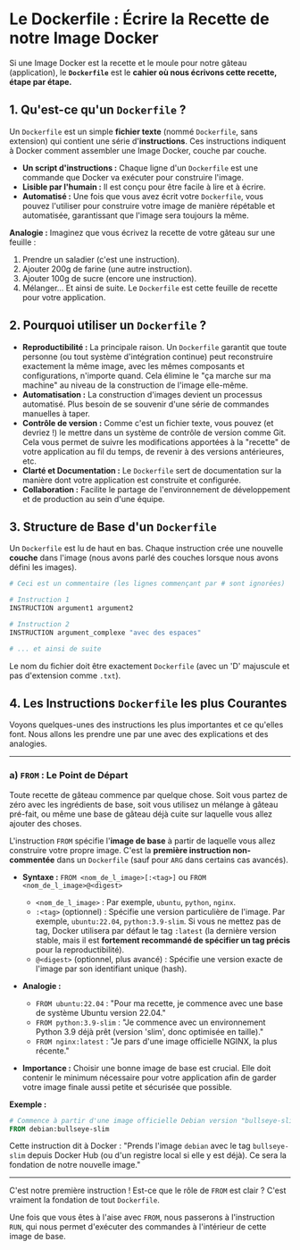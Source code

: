 # Le Dockerfile : Écrire la Recette de notre Image Docker

Si une Image Docker est la recette et le moule pour notre gâteau (application), le **`Dockerfile`** est le **cahier où nous écrivons cette recette, étape par étape.**

## 1. Qu'est-ce qu'un `Dockerfile` ?

Un `Dockerfile` est un simple **fichier texte** (nommé `Dockerfile`, sans extension) qui contient une série d'**instructions**. Ces instructions indiquent à Docker comment assembler une Image Docker, couche par couche.

*   **Un script d'instructions :** Chaque ligne d'un `Dockerfile` est une commande que Docker va exécuter pour construire l'image.
*   **Lisible par l'humain :** Il est conçu pour être facile à lire et à écrire.
*   **Automatisé :** Une fois que vous avez écrit votre `Dockerfile`, vous pouvez l'utiliser pour construire votre image de manière répétable et automatisée, garantissant que l'image sera toujours la même.

**Analogie :**
Imaginez que vous écrivez la recette de votre gâteau sur une feuille :
1.  Prendre un saladier (c'est une instruction).
2.  Ajouter 200g de farine (une autre instruction).
3.  Ajouter 100g de sucre (encore une instruction).
4.  Mélanger...
Et ainsi de suite. Le `Dockerfile` est cette feuille de recette pour votre application.

## 2. Pourquoi utiliser un `Dockerfile` ?

*   **Reproductibilité :** La principale raison. Un `Dockerfile` garantit que toute personne (ou tout système d'intégration continue) peut reconstruire exactement la même image, avec les mêmes composants et configurations, n'importe quand. Cela élimine le "ça marche sur ma machine" au niveau de la construction de l'image elle-même.
*   **Automatisation :** La construction d'images devient un processus automatisé. Plus besoin de se souvenir d'une série de commandes manuelles à taper.
*   **Contrôle de version :** Comme c'est un fichier texte, vous pouvez (et devriez !) le mettre dans un système de contrôle de version comme Git. Cela vous permet de suivre les modifications apportées à la "recette" de votre application au fil du temps, de revenir à des versions antérieures, etc.
*   **Clarté et Documentation :** Le `Dockerfile` sert de documentation sur la manière dont votre application est construite et configurée.
*   **Collaboration :** Facilite le partage de l'environnement de développement et de production au sein d'une équipe.

## 3. Structure de Base d'un `Dockerfile`

Un `Dockerfile` est lu de haut en bas. Chaque instruction crée une nouvelle **couche** dans l'image (nous avons parlé des couches lorsque nous avons défini les images).

```dockerfile
# Ceci est un commentaire (les lignes commençant par # sont ignorées)

# Instruction 1
INSTRUCTION argument1 argument2

# Instruction 2
INSTRUCTION argument_complexe "avec des espaces"

# ... et ainsi de suite
```

Le nom du fichier doit être exactement `Dockerfile` (avec un 'D' majuscule et pas d'extension comme `.txt`).

## 4. Les Instructions `Dockerfile` les plus Courantes

Voyons quelques-unes des instructions les plus importantes et ce qu'elles font. Nous allons les prendre une par une avec des explications et des analogies.

---

### a) `FROM` : Le Point de Départ

Toute recette de gâteau commence par quelque chose. Soit vous partez de zéro avec les ingrédients de base, soit vous utilisez un mélange à gâteau pré-fait, ou même une base de gâteau déjà cuite sur laquelle vous allez ajouter des choses.

L'instruction `FROM` spécifie l'**image de base** à partir de laquelle vous allez construire votre propre image. C'est la **première instruction non-commentée** dans un `Dockerfile` (sauf pour `ARG` dans certains cas avancés).

*   **Syntaxe :** `FROM <nom_de_l_image>[:<tag>]` ou `FROM <nom_de_l_image>@<digest>`
    *   `<nom_de_l_image>` : Par exemple, `ubuntu`, `python`, `nginx`.
    *   `:<tag>` (optionnel) : Spécifie une version particulière de l'image. Par exemple, `ubuntu:22.04`, `python:3.9-slim`. Si vous ne mettez pas de tag, Docker utilisera par défaut le tag `:latest` (la dernière version stable, mais il est **fortement recommandé de spécifier un tag précis** pour la reproductibilité).
    *   `@<digest>` (optionnel, plus avancé) : Spécifie une version exacte de l'image par son identifiant unique (hash).

*   **Analogie :**
    *   `FROM ubuntu:22.04` : "Pour ma recette, je commence avec une base de système Ubuntu version 22.04."
    *   `FROM python:3.9-slim` : "Je commence avec un environnement Python 3.9 déjà prêt (version 'slim', donc optimisée en taille)."
    *   `FROM nginx:latest` : "Je pars d'une image officielle NGINX, la plus récente."

*   **Importance :** Choisir une bonne image de base est crucial. Elle doit contenir le minimum nécessaire pour votre application afin de garder votre image finale aussi petite et sécurisée que possible.

**Exemple :**
```dockerfile
# Commence à partir d'une image officielle Debian version "bullseye-slim"
FROM debian:bullseye-slim
```
Cette instruction dit à Docker : "Prends l'image `debian` avec le tag `bullseye-slim` depuis Docker Hub (ou d'un registre local si elle y est déjà). Ce sera la fondation de notre nouvelle image."

---

C'est notre première instruction ! Est-ce que le rôle de `FROM` est clair ? C'est vraiment la fondation de tout `Dockerfile`.

Une fois que vous êtes à l'aise avec `FROM`, nous passerons à l'instruction `RUN`, qui nous permet d'exécuter des commandes à l'intérieur de cette image de base.
